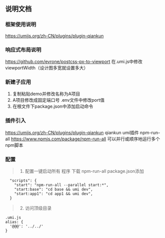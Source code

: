 ## 说明文档
### 框架使用说明
  https://umijs.org/zh-CN/plugins/plugin-qiankun
### 响应式布局说明
  https://github.com/evrone/postcss-px-to-viewport
  在.umi.js中修改 viewportWidth（设计图多宽就设置多大）

### 新建子应用
  1. 复制粘贴demo并修改名称为A项目
  2. A项目修改成固定端口号  .env文件中修改port值
  3. 在根文件下package.json中添加启动命令

### 插件引入
  https://umijs.org/zh-CN/plugins/plugin-qiankun    qiankun umi插件
  npm-run-all https://www.npmjs.com/package/npm-run-all 可以并行或顺序地运行多个npm脚本
### 配置
> 1. 配置一键启动所有 程序
  下载 npm-run-all package.json添加 
```
  "scripts": {
    "start": "npm-run-all --parallel start:*",
    "start:base": "cd base && umi dev",
    "start:app1": "cd app1 && umi dev",
  }
```
> 2. 访问顶级目录
```
.umi.js
alias: {
  '@@@': '../../'
}
```